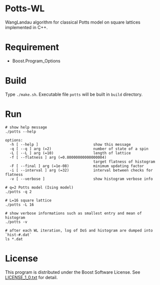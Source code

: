 # Potts-WL
WangLandau algorithm for classical Potts model on square lattices implemented in C++.

# Requirement
- Boost.Program_Options

# Build
Type `./make.sh`.
Executable file `potts` will be built in `build` directory.

# Run

    # show help message
    ./potts --help

    options:
      -h [ --help ]                         show this message
      -q [ --q ] arg (=2)                   number of state of a spin
      -L [ --L ] arg (=10)                  length of lattice
      -f [ --flatness ] arg (=0.80000000000000004)
                                            target flatness of histogram
      -F [ --final ] arg (=1e-08)           minimum updating factor
      -i [ --interval ] arg (=32)           interval between checks for flatness
      -v [ --verbose ]                      show histogram verbose info

    # q=2 Potts model (Ising model) 
    ./potts -q 2

    # L=16 square lattice
    ./potts -L 16

    # show verbose informations such as smallest entry and mean of histogram
    ./potts -v

    # after each WL iteration, log of DoS and histogram are dumped into `hist-#.dat`
    ls *.dat
    
# License
This program is distributed under the Boost Software License.
See [LICENSE_1_0.txt](LICENSE_1_0.txt) for detail.
